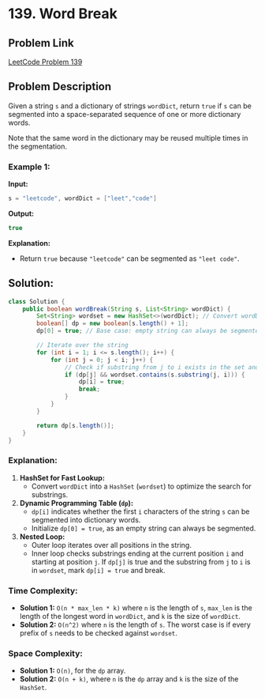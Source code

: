# 139. Word Break

## Problem Link
[LeetCode Problem 139](https://leetcode.com/problems/word-break/)

## Problem Description

Given a string `s` and a dictionary of strings `wordDict`, return `true` if `s` can be segmented into a space-separated sequence of one or more dictionary words.

Note that the same word in the dictionary may be reused multiple times in the segmentation.

### Example 1:

**Input:**
```java
s = "leetcode", wordDict = ["leet","code"]
```

**Output:**
```java
true
```

**Explanation:**
- Return `true` because `"leetcode"` can be segmented as `"leet code"`.

## Solution:

```java
class Solution { 
    public boolean wordBreak(String s, List<String> wordDict) {
        Set<String> wordset = new HashSet<>(wordDict); // Convert wordDict to a HashSet for faster lookup
        boolean[] dp = new boolean[s.length() + 1];
        dp[0] = true; // Base case: empty string can always be segmented

        // Iterate over the string
        for (int i = 1; i <= s.length(); i++) {
            for (int j = 0; j < i; j++) {
                // Check if substring from j to i exists in the set and dp[j] is true
                if (dp[j] && wordset.contains(s.substring(j, i))) {
                    dp[i] = true;
                    break;
                }
            }
        }

        return dp[s.length()];
    }
}
```

### Explanation:
1. **HashSet for Fast Lookup:**
   - Convert `wordDict` into a `HashSet` (`wordset`) to optimize the search for substrings.
2. **Dynamic Programming Table (`dp`):**
   - `dp[i]` indicates whether the first `i` characters of the string `s` can be segmented into dictionary words.
   - Initialize `dp[0] = true`, as an empty string can always be segmented.
3. **Nested Loop:**
   - Outer loop iterates over all positions in the string.
   - Inner loop checks substrings ending at the current position `i` and starting at position `j`. If `dp[j]` is true and the substring from `j` to `i` is in `wordset`, mark `dp[i] = true` and break.

### Time Complexity:
- **Solution 1:** `O(n * max_len * k)` where `n` is the length of `s`, `max_len` is the length of the longest word in `wordDict`, and `k` is the size of `wordDict`.
- **Solution 2:** `O(n^2)` where `n` is the length of `s`. The worst case is if every prefix of `s` needs to be checked against `wordset`.

### Space Complexity:
- **Solution 1:** `O(n)`, for the `dp` array.
- **Solution 2:** `O(n + k)`, where `n` is the `dp` array and `k` is the size of the `HashSet`.


